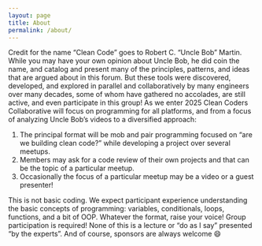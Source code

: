 ```yaml
---
layout: page
title: About
permalink: /about/
---
```


 
Credit for the name “Clean Code” goes to Robert C. “Uncle Bob” Martin.
While you may have your own opinion about Uncle Bob, he did coin the name, and catalog and present many of the principles,
patterns, and ideas that are argued about in this forum.
But these tools were discovered, developed, and explored in parallel and collaboratively by many engineers over many decades,
some of whom have gathered no accolades, are still active, and even participate in this group!
As we enter 2025 Clean Coders Collaborative will focus on programming for all platforms,
and from a focus of analyzing Uncle Bob’s videos to a diversified approach: 

1.	The principal format will be mob and pair programming focused on “are we building clean code?” while developing a project over several meetups.
2.	Members may ask for a code review of their own projects and that can be the topic of a particular meetup.
3.	Occasionally the focus of a particular meetup may be a video or a guest presenter!

This is not basic coding. We expect participant experience understanding the basic concepts of programming: variables, conditionals, loops, functions, and a bit of OOP.
Whatever the format, raise your voice! Group participation is required!  None of this is a lecture or “do as I say” presented “by the experts”. And of course, sponsors are always welcome :smile: